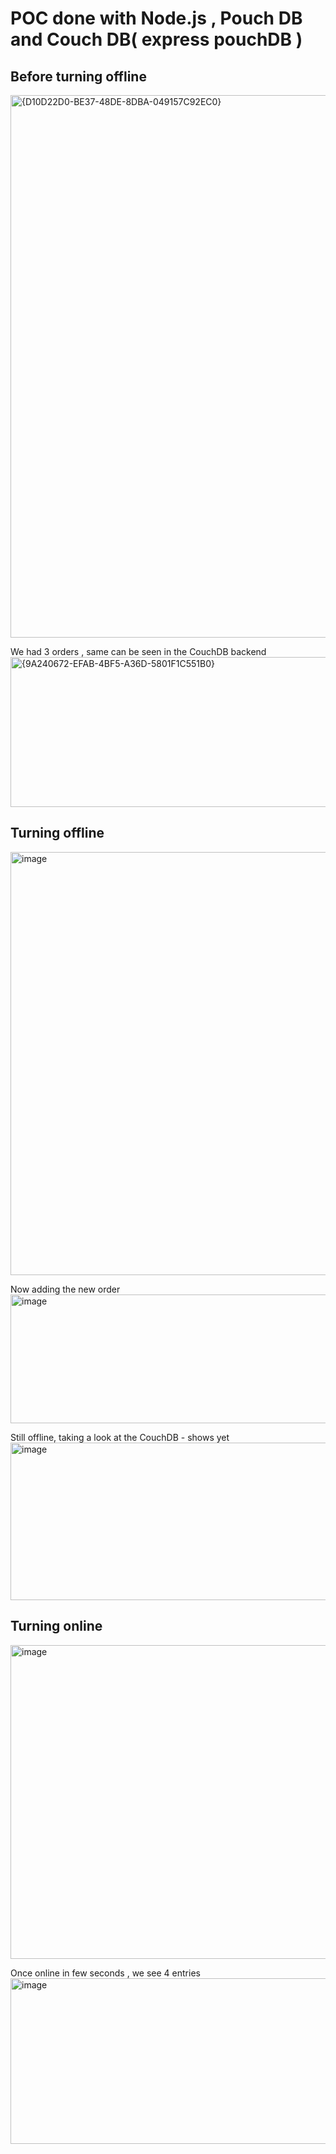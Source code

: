 # POC done with Node.js , Pouch DB and Couch DB( express pouchDB )


## Before turning offline 
<img width="1553" height="868" alt="{D10D22D0-BE37-48DE-8DBA-049157C92EC0}" src="https://github.com/user-attachments/assets/ca1416ea-8bc9-4ec7-a304-22184a9cd3af" />

We had 3 orders , same can be seen in the CouchDB backend 
<img width="1858" height="240" alt="{9A240672-EFAB-4BF5-A36D-5801F1C551B0}" src="https://github.com/user-attachments/assets/7c84f9f0-0f8a-4c55-a610-583dbebeb47c" />

## Turning offline 
<img width="1893" height="677" alt="image" src="https://github.com/user-attachments/assets/60bb7022-940b-41e1-848f-a3f121991fd0" />

Now adding the new order 
<img width="1737" height="206" alt="image" src="https://github.com/user-attachments/assets/ed83a1c1-91ca-4ec3-81d5-c53e91ad3e74" />

Still offline, taking a look at the CouchDB - shows yet 
<img width="1915" height="252" alt="image" src="https://github.com/user-attachments/assets/bf09264d-5961-457f-9a58-ffeee7af3dd1" />

## Turning online 
<img width="1783" height="502" alt="image" src="https://github.com/user-attachments/assets/ee4246e5-36d1-4fa8-9dd8-e1bfc62ce1b9" />

Once online in few seconds , we see 4 entries 
<img width="1917" height="265" alt="image" src="https://github.com/user-attachments/assets/25b48b71-e614-47d4-b1fb-cac343a1ec24" />

